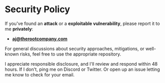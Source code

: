 # Security Policy

If you've found an **attack** or a **exploitable vulnerability**, please report it to me **privately**:

- **aj@therootcompany.com**

For general discussions about security approaches, mitigations, or well-known risks, feel free to use the appropriate repository.

I appreciate responsible disclosure, and I'll review and respond within 48 hours.
If I don't, ping me on Discord or Twitter. Or open up an issue letting me know to check for your email.
